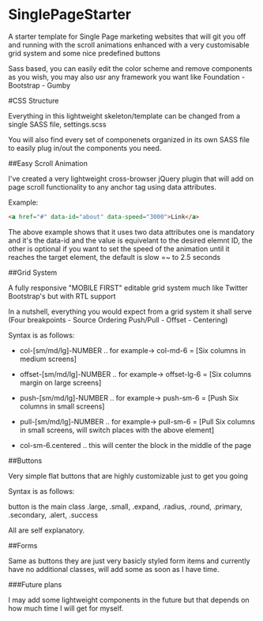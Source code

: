 SinglePageStarter
=================

A starter template for Single Page marketing websites that will git you off and running with the scroll animations enhanced with a very customisable grid system and some nice predefined buttons

Sass based, you can easily edit the color scheme and remove components as you wish, you may also usr any framework you want like Foundation - Bootstrap - Gumby

#CSS Structure

Everything in this lightweight skeleton/template can be changed from a single SASS file, settings.scss

You will also find every set of componenets organized in its own SASS file to easily plug in/out the components you need.

##Easy Scroll Animation

I've created a very lightweight cross-browser jQuery plugin that will add on page scroll functionality to any anchor tag using data attributes.

Example: 

```html
<a href="#" data-id="about" data-speed="3000">Link</a>
```

The above example shows that it uses two data attributes one is mandatory and it's the data-id and the value is equivelant to the desired elemnt ID, the other is optional if you want to set the speed of the animation until it reaches the target element, the default is slow =~ to 2.5 seconds


##Grid System

A fully responsive "MOBILE FIRST" editable grid system much like Twitter Bootstrap's but with RTL support

In a nutshell, everything you would expect from a grid system it shall serve (Four breakpoints - Source Ordering Push/Pull - Offset - Centering)

Syntax is as follows:

+ col-[sm/md/lg]-NUMBER .. for example-> col-md-6 = [Six columns in medium screens]

+ offset-[sm/md/lg]-NUMBER .. for example-> offset-lg-6 = [Six columns margin on large screens]

+ push-[sm/md/lg]-NUMBER .. for example-> push-sm-6 = [Push Six columns in small screens]

+ pull-[sm/md/lg]-NUMBER .. for example-> pull-sm-6 = [Pull Six columns in small screens, will switch places with the above element]

+ col-sm-6.centered .. this will center the block in the middle of the page

##Buttons

Very simple flat buttons that are highly customizable just to get you going

Syntax is as follows:

button is the main class
.large, .small, .expand, .radius, .round, .primary, .secondary, .alert, .success

All are self explanatory.


##Forms

Same as buttons they are just very basicly styled form items and currently have no additional classes, will add some as soon as I have time.


###Future plans

I may add some lightweight components in the future but that depends on how much time I will get for myself.




